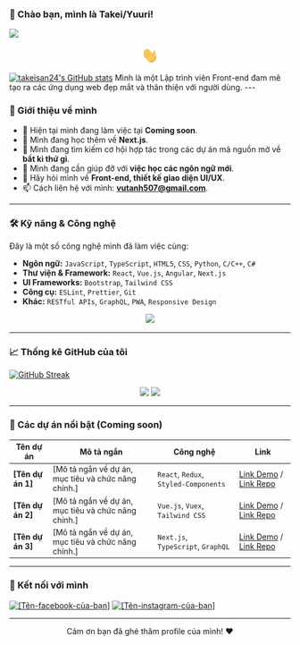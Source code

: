 ### 👋 Chào bạn, mình là Takei/Yuuri!

![](https://komarev.com/ghpvc/?username=takeisan24&color=ff69b4) 
<p align="center">
  <img src="https://raw.githubusercontent.com/ABSphreak/ABSphreak/master/gifs/Hi.gif" width="30px">
</p>
<a href="http://www.github.com/takeisan24"><img src="https://github-readme-stats.vercel.app/api?username=takeisan24&show_icons=true&hide=&count_private=true&title_color=0891b2&text_color=ffffff&icon_color=0891b2&bg_color=1c1917&hide_border=true&show_icons=true" alt="takeisan24's GitHub stats" /></a>
Mình là một Lập trình viên Front-end đam mê tạo ra các ứng dụng web đẹp mắt và thân thiện với người dùng.
---

### 🚀 Giới thiệu về mình

- 🔭 Hiện tại mình đang làm việc tại **Coming soon**.
- 🌱 Mình đang học thêm về **Next.js**.
- 👯 Mình đang tìm kiếm cơ hội hợp tác trong các dự án mã nguồn mở về **bất kì thứ gì**.
- 🤔 Mình đang cần giúp đỡ với **việc học các ngôn ngữ mới**.
- 💬 Hãy hỏi mình về **Front-end, thiết kế giao diện UI/UX**.
- 📫 Cách liên hệ với mình: **vutanh507@gmail.com**.

---

### 🛠️ Kỹ năng & Công nghệ

Đây là một số công nghệ mình đã làm việc cùng:

- **Ngôn ngữ:** `JavaScript`, `TypeScript`, `HTML5`, `CSS`, `Python`, `C/C++`, `C#`
- **Thư viện & Framework:** `React`, `Vue.js`, `Angular`, `Next.js`
- **UI Frameworks:** `Bootstrap`, `Tailwind CSS`
- **Công cụ:** `ESLint`, `Prettier`, `Git`
- **Khác:** `RESTful APIs`, `GraphQL`, `PWA`, `Responsive Design`

<p align="center">
  <a href="https://skillicons.dev">
    <img src="https://skillicons.dev/icons?i=js,ts,html,css,react,vue,angular,nextjs,tailwind,webpack,git" />
  </a>
</p>

---

### 📈 Thống kê GitHub của tôi

[![GitHub Streak](https://streak-stats.demolab.com?user=takeisan24&theme=dracula)](https://git.io/streak-stats)

<p align="center">
  <img height="180em" src="https://github-readme-stats.vercel.app/api?username=takeisan24&show_icons=true&theme=dracula&include_all_commits=true&count_private=true"/>
  <img height="180em" src="https://github-readme-stats.vercel.app/api/top-langs/?username=takeisan24&layout=compact&langs_count=7&theme=dracula"/>
</p>

---

### 📂 Các dự án nổi bật (Coming soon)

| Tên dự án | Mô tả ngắn | Công nghệ | Link |
|---|---|---|---|
| **[Tên dự án 1]** | [Mô tả ngắn về dự án, mục tiêu và chức năng chính.] | `React`, `Redux`, `Styled-Components` | [Link Demo](http://) / [Link Repo](http://) |
| **[Tên dự án 2]** | [Mô tả ngắn về dự án, mục tiêu và chức năng chính.] | `Vue.js`, `Vuex`, `Tailwind CSS` | [Link Demo](http://) / [Link Repo](http://) |
| **[Tên dự án 3]** | [Mô tả ngắn về dự án, mục tiêu và chức năng chính.] | `Next.js`, `TypeScript`, `GraphQL` | [Link Demo](http://) / [Link Repo](http://) |

---

### 🔗 Kết nối với mình

<p align="left">
<a href="https://www.facebook.com/t.ahn.official204" target="blank"><img align="center" src="https://raw.githubusercontent.com/rahuldkjain/github-profile-readme-generator/master/src/images/icons/Social/facebook.svg" alt="[Tên-facebook-của-bạn]" height="30" width="40" /></a>
<a href="https://www.instagram.com/t_ahnofficial204" target="blank"><img align="center" src="https://raw.githubusercontent.com/rahuldkjain/github-profile-readme-generator/master/src/images/icons/Social/instagram.svg" alt="[Tên-instagram-của-bạn]" height="30" width="40" /></a>
</p>

---
<p align="center">Cảm ơn bạn đã ghé thăm profile của mình! ❤️</p>
